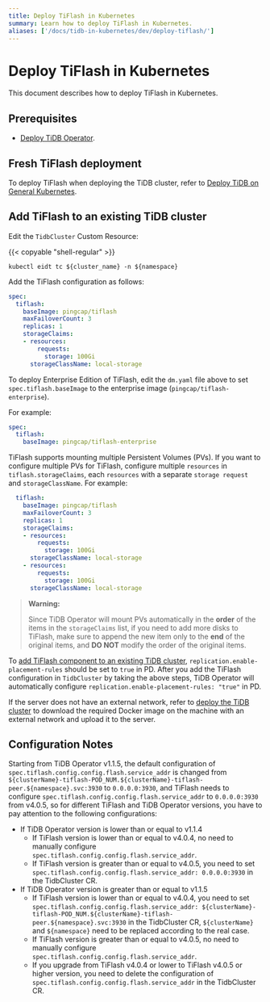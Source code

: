 ```yaml
---
title: Deploy TiFlash in Kubernetes
summary: Learn how to deploy TiFlash in Kubernetes.
aliases: ['/docs/tidb-in-kubernetes/dev/deploy-tiflash/']
---
```


# Deploy TiFlash in Kubernetes

This document describes how to deploy TiFlash in Kubernetes.

## Prerequisites

* [Deploy TiDB Operator](deploy-tidb-operator.md).

## Fresh TiFlash deployment

To deploy TiFlash when deploying the TiDB cluster, refer to [Deploy TiDB on General Kubernetes](deploy-on-general-kubernetes.md).

## Add TiFlash to an existing TiDB cluster

Edit the `TidbCluster` Custom Resource:

{{< copyable "shell-regular" >}}

``` shell
kubectl eidt tc ${cluster_name} -n ${namespace}
```

Add the TiFlash configuration as follows:

```yaml
spec:
  tiflash:
    baseImage: pingcap/tiflash
    maxFailoverCount: 3
    replicas: 1
    storageClaims:
    - resources:
        requests:
          storage: 100Gi
      storageClassName: local-storage
```

To deploy Enterprise Edition of TiFlash, edit the `dm.yaml` file above to set `spec.tiflash.baseImage` to the enterprise image (`pingcap/tiflash-enterprise`).

For example:

```yaml
spec:
  tiflash:
    baseImage: pingcap/tiflash-enterprise
```

TiFlash supports mounting multiple Persistent Volumes (PVs). If you want to configure multiple PVs for TiFlash, configure multiple `resources` in `tiflash.storageClaims`, each `resources` with a separate `storage request` and `storageClassName`. For example:

```yaml
  tiflash:
    baseImage: pingcap/tiflash
    maxFailoverCount: 3
    replicas: 1
    storageClaims:
    - resources:
        requests:
          storage: 100Gi
      storageClassName: local-storage
    - resources:
        requests:
          storage: 100Gi
      storageClassName: local-storage
```

> **Warning:**
>
> Since TiDB Operator will mount PVs automatically in the **order** of the items in the `storageClaims` list, if you need to add more disks to TiFlash, make sure to append the new item only to the **end** of the original items, and **DO NOT** modify the order of the original items.

To [add TiFlash component to an existing TiDB cluster](https://pingcap.com/docs/stable/tiflash/deploy-tiflash/#add-tiflash-component-to-an-existing-tidb-cluster), `replication.enable-placement-rules` should be set to `true` in PD. After you add the TiFlash configuration in `TidbCluster` by taking the above steps, TiDB Operator will automatically configure `replication.enable-placement-rules: "true"` in PD.

If the server does not have an external network, refer to [deploy the TiDB cluster](deploy-on-general-kubernetes.md#deploy-the-tidb-cluster) to download the required Docker image on the machine with an external network and upload it to the server.

## Configuration Notes

Starting from TiDB Operator v1.1.5, the default configuration of `spec.tiflash.config.config.flash.service_addr` is changed from `${clusterName}-tiflash-POD_NUM.${clusterName}-tiflash-peer.${namespace}.svc:3930` to `0.0.0.0:3930`, and TiFlash needs to configure `spec.tiflash.config.config.flash.service_addr` to `0.0.0.0:3930` from v4.0.5, so for different TiFlash and TiDB Operator versions, you have to pay attention to the following configurations:

* If TiDB Operator version is lower than or equal to v1.1.4
    * If TiFlash version is lower than or equal to v4.0.4, no need to manually configure `spec.tiflash.config.config.flash.service_addr`.
    * If TiFlash version is greater than or equal to v4.0.5, you need to set `spec.tiflash.config.config.flash.service_addr: 0.0.0.0:3930` in the TidbCluster CR.
* If TiDB Operator version is greater than or equal to v1.1.5
    * If TiFlash version is lower than or equal to v4.0.4, you need to set `spec.tiflash.config.config.flash.service_addr: ${clusterName}-tiflash-POD_NUM.${clusterName}-tiflash-peer.${namespace}.svc:3930` in the TidbCluster CR, `${clusterName}` and `${namespace}` need to be replaced according to the real case.
    * If TiFlash version is greater than or equal to v4.0.5, no need to manually configure `spec.tiflash.config.config.flash.service_addr`.
    * If you upgrade from TiFlash v4.0.4 or lower to TiFlash v4.0.5 or higher version, you need to delete the configuration of `spec.tiflash.config.config.flash.service_addr` in the TidbCluster CR.